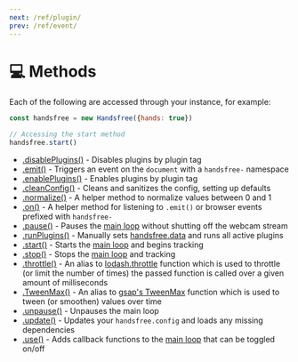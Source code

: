 ```yaml
---
next: /ref/plugin/
prev: /ref/event/
---
```

# 💻 Methods

Each of the following are accessed through your instance, for example:

```js
const handsfree = new Handsfree({hands: true})

// Accessing the start method
handsfree.start()
```

- [.disablePlugins()](/ref/method/disablePlugins/) - Disables plugins by plugin tag
- [.emit()](/ref/method/emit/) - Triggers an event on the `document` with a `handsfree-` namespace
- [.enablePlugins()](/ref/method/enablePlugins/) - Enables plugins by plugin tag
- [.cleanConfig()](/ref/method/cleanConfig/) - Cleans and sanitizes the config, setting up defaults
- [.normalize()](/ref/method/normalize/) - A helper method to normalize values between 0 and 1
- [.on()](/ref/method/on/) - A helper method for listening to `.emit()` or browser events prefixed with `handsfree-`
- [.pause()](/ref/method/pause/) - Pauses the [main loop](/guide/the-loop/) without shutting off the webcam stream
- [.runPlugins()](/ref/method/runPlugins/) - Manually sets [handsfree.data](/ref/prop/data/) and runs all active plugins
- [.start()](/ref/method/start/) - Starts the [main loop](/guide/the-loop/) and begins tracking
- [.stop()](/ref/method/stop/) - Stops the [main loop](/guide/the-loop/) and tracking
- [.throttle()](/ref/method/throttle/) - An alias to [lodash.throttle](https://lodash.com/docs/4.17.15#throttle) function which is used to throttle (or limit the number of times) the passed function is called over a given amount of milliseconds
- [.TweenMax()](/ref/method/TweenMax/) - An alias to [gsap's TweenMax](https://greensock.com/tweenmax/) function which is used to tween (or smoothen) values over time
- [.unpause()](/ref/method/unpause/) - Unpauses the main loop
- [.update()](/ref/method/update/) - Updates your `handsfree.config` and loads any missing dependencies
- [.use()](/ref/method/use/) - Adds callback functions to the [main loop](/guide/the-loop/) that can be toggled on/off